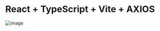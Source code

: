 # React + TypeScript + Vite + AXIOS

![image](https://github.com/RGMCode/nf_axios_and_rickandmorty/assets/90555783/34d32ea0-371c-427f-9249-88c0ff1da41b)
